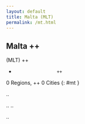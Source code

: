 ```yaml
---
layout: default
title: Malta (MLT)
permalink: /mt.html
---
```



## Malta   ++
(MLT)  ++
-                     ++
0 Regions, ++
0 Cities
{: #mt }

.. 




.. 
.. 



.. 
 
